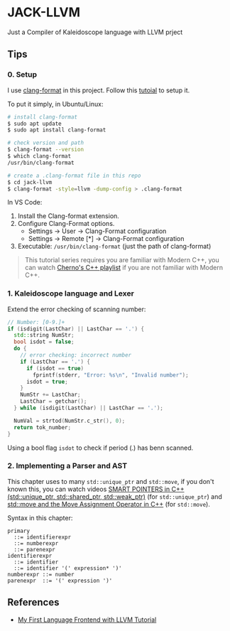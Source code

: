 # JACK-LLVM

Just a Compiler of Kaleidoscope language with LLVM prject

## Tips

### 0. Setup

I use [clang-format](https://clang.llvm.org/docs/ClangFormat.html) in this project. Follow this [tutoial](https://blog.csdn.net/chengyq116/article/details/121390536) to setup it.

To put it simply, in Ubuntu/Linux:

```bash
# install clang-format
$ sudo apt update
$ sudo apt install clang-format

# check version and path
$ clang-format --version
$ which clang-format
/usr/bin/clang-format

# create a .clang-format file in this repo
$ cd jack-llvm
$ clang-format -style=llvm -dump-config > .clang-format
```

In VS Code:

1. Install the Clang-format extension.
2. Configure Clang-Format options.
    - Settings -> User -> Clang-Format configuration
    - Settings -> Remote [*] -> Clang-Format configuration
3. Executable: `/usr/bin/clang-format` (just the path of clang-format)

> This tutorial series requires you are familiar with Modern C++, you can watch [Cherno's C++ playlist](https://www.youtube.com/playlist?list=PLlrATfBNZ98dudnM48yfGUldqGD0S4FFb) if you are not familiar with Modern C++.

### 1. Kaleidoscope language and Lexer

Extend the error checking of scanning number:

```c++
// Number: [0-9.]+
if (isdigit(LastChar) || LastChar == '.') {
  std::string NumStr;
  bool isdot = false;
  do {
    // error checking: incorrect number
    if (LastChar == '.') {
      if (isdot == true)
        fprintf(stderr, "Error: %s\n", "Invalid number");
      isdot = true;
    }
    NumStr += LastChar;
    LastChar = getchar();
  } while (isdigit(LastChar) || LastChar == '.');

  NumVal = strtod(NumStr.c_str(), 0);
  return tok_number;
}
```

Using a bool flag `isdot` to check if period (.) has benn scanned.

### 2. Implementing a Parser and AST

This chapter uses to many `std::unique_ptr` and `std::move`, if you don't known this, you can watch videos [SMART POINTERS in C++ (std::unique_ptr, std::shared_ptr, std::weak_ptr)][smart-pointers] (for `std::unique_ptr`) and [std::move and the Move Assignment Operator in C++][move] (for `std::move`).

Syntax in this chapter:

```
primary
  ::= identifierexpr
  ::= numberexpr
  ::= parenexpr
identifierexpr
  ::= identifier
  ::= identifier '(' expression* ')'
numberexpr ::= number
parenexpr  ::= '(' expression ')'
```

## References

- [My First Language Frontend with LLVM Tutorial](https://llvm.org/docs/tutorial/MyFirstLanguageFrontend/index.html)

[smart-pointers]: https://www.youtube.com/watch?v=UOB7-B2MfwA&list=PLlrATfBNZ98dudnM48yfGUldqGD0S4FFb&index=43&pp=iAQB
[move]: https://www.youtube.com/watch?v=OWNeCTd7yQE&list=PLlrATfBNZ98dudnM48yfGUldqGD0S4FFb&index=90&pp=iAQB